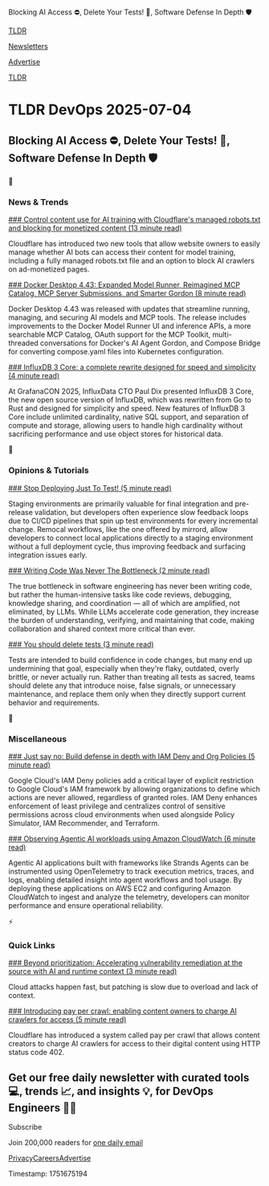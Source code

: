 Blocking AI Access ⛔, Delete Your Tests! 🧪, Software Defense In Depth 🛡️

[TLDR](/)

[Newsletters](/newsletters)

[Advertise](https://advertise.tldr.tech/)

[TLDR](/)

# TLDR DevOps 2025-07-04

## Blocking AI Access ⛔, Delete Your Tests! 🧪, Software Defense In Depth 🛡️

📱

### News & Trends

[### Control content use for AI training with Cloudflare's managed robots.txt and blocking for monetized content (13 minute read)](https://blog.cloudflare.com/control-content-use-for-ai-training/?utm_source=tldrdevops)

Cloudflare has introduced two new tools that allow website owners to easily manage whether AI bots can access their content for model training, including a fully managed robots.txt file and an option to block AI crawlers on ad-monetized pages.

[### Docker Desktop 4.43: Expanded Model Runner, Reimagined MCP Catalog, MCP Server Submissions, and Smarter Gordon (8 minute read)](https://www.docker.com/blog/docker-desktop-4-43/?utm_source=tldrdevops)

Docker Desktop 4.43 was released with updates that streamline running, managing, and securing AI models and MCP tools. The release includes improvements to the Docker Model Runner UI and inference APIs, a more searchable MCP Catalog, OAuth support for the MCP Toolkit, multi-threaded conversations for Docker's AI Agent Gordon, and Compose Bridge for converting compose.yaml files into Kubernetes configuration.

[### InfluxDB 3 Core: a complete rewrite designed for speed and simplicity (4 minute read)](https://grafana.com/blog/2025/07/03/influxdb-3-core-a-complete-rewrite-designed-for-speed-and-simplicity/?utm_source=tldrdevops)

At GrafanaCON 2025, InfluxData CTO Paul Dix presented InfluxDB 3 Core, the new open source version of InfluxDB, which was rewritten from Go to Rust and designed for simplicity and speed. New features of InfluxDB 3 Core include unlimited cardinality, native SQL support, and separation of compute and storage, allowing users to handle high cardinality without sacrificing performance and use object stores for historical data.

🚀

### Opinions & Tutorials

[### Stop Deploying Just To Test! (5 minute read)](https://metalbear.co/blog/stop-deploying-to-test/?utm_source=tldrdevops)

Staging environments are primarily valuable for final integration and pre-release validation, but developers often experience slow feedback loops due to CI/CD pipelines that spin up test environments for every incremental change. Remocal workflows, like the one offered by mirrord, allow developers to connect local applications directly to a staging environment without a full deployment cycle, thus improving feedback and surfacing integration issues early.

[### Writing Code Was Never The Bottleneck (2 minute read)](https://ordep.dev/posts/writing-code-was-never-the-bottleneck?utm_source=tldrdevops)

The true bottleneck in software engineering has never been writing code, but rather the human-intensive tasks like code reviews, debugging, knowledge sharing, and coordination — all of which are amplified, not eliminated, by LLMs. While LLMs accelerate code generation, they increase the burden of understanding, verifying, and maintaining that code, making collaboration and shared context more critical than ever.

[### You should delete tests (3 minute read)](https://andre.arko.net/2025/06/30/you-should-delete-tests/?utm_source=tldrdevops)

Tests are intended to build confidence in code changes, but many end up undermining that goal, especially when they're flaky, outdated, overly brittle, or never actually run. Rather than treating all tests as sacred, teams should delete any that introduce noise, false signals, or unnecessary maintenance, and replace them only when they directly support current behavior and requirements.

🎁

### Miscellaneous

[### Just say no: Build defense in depth with IAM Deny and Org Policies (5 minute read)](https://cloud.google.com/blog/products/identity-security/just-say-no-build-defense-in-depth-with-iam-deny-and-org-policies/?utm_source=tldrdevops)

Google Cloud's IAM Deny policies add a critical layer of explicit restriction to Google Cloud's IAM framework by allowing organizations to define which actions are never allowed, regardless of granted roles. IAM Deny enhances enforcement of least privilege and centralizes control of sensitive permissions across cloud environments when used alongside Policy Simulator, IAM Recommender, and Terraform.

[### Observing Agentic AI workloads using Amazon CloudWatch (6 minute read)](https://aws.amazon.com/blogs/mt/observing-agentic-ai-workloads-using-amazon-cloudwatch/?utm_source=tldrdevops)

Agentic AI applications built with frameworks like Strands Agents can be instrumented using OpenTelemetry to track execution metrics, traces, and logs, enabling detailed insight into agent workflows and tool usage. By deploying these applications on AWS EC2 and configuring Amazon CloudWatch to ingest and analyze the telemetry, developers can monitor performance and ensure operational reliability.

⚡️

### Quick Links

[### Beyond prioritization: Accelerating vulnerability remediation at the source with AI and runtime context (3 minute read)](https://sysdig.com/blog/beyond-prioritization-accelerating-vulnerability-remediation-at-the-source-with-ai-and-runtime-context/?utm_source=tldrdevops)

Cloud attacks happen fast, but patching is slow due to overload and lack of context.

[### Introducing pay per crawl: enabling content owners to charge AI crawlers for access (5 minute read)](https://blog.cloudflare.com/introducing-pay-per-crawl/?utm_source=tldrdevops)

Cloudflare has introduced a system called pay per crawl that allows content creators to charge AI crawlers for access to their digital content using HTTP status code 402.

## Get our free daily newsletter with curated tools 💻, trends 📈, and insights 💡, for DevOps Engineers 👨‍💻

Subscribe

Join 200,000 readers for [one daily email](/api/latest/devops)

[Privacy](/privacy)[Careers](https://jobs.ashbyhq.com/tldr.tech)[Advertise](/devops/advertise)

Timestamp: 1751675194